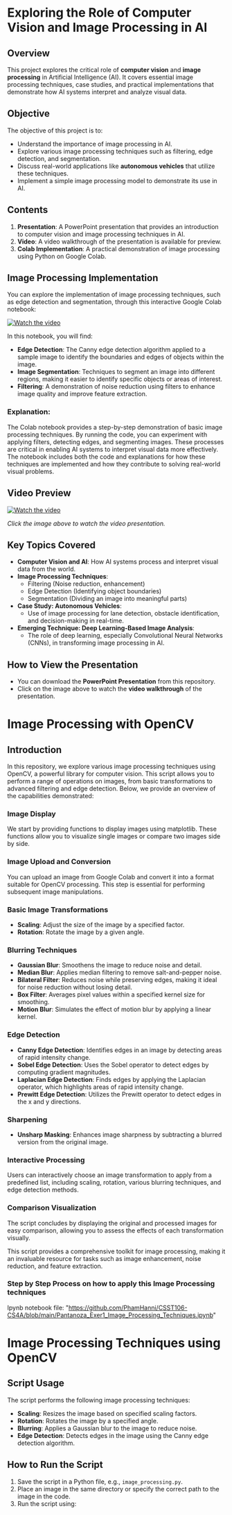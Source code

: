 # Exploring the Role of Computer Vision and Image Processing in AI

## Overview
This project explores the critical role of **computer vision** and **image processing** in Artificial Intelligence (AI). It covers essential image processing techniques, case studies, and practical implementations that demonstrate how AI systems interpret and analyze visual data.

## Objective
The objective of this project is to:
- Understand the importance of image processing in AI.
- Explore various image processing techniques such as filtering, edge detection, and segmentation.
- Discuss real-world applications like **autonomous vehicles** that utilize these techniques.
- Implement a simple image processing model to demonstrate its use in AI.

## Contents
1. **Presentation**: A PowerPoint presentation that provides an introduction to computer vision and image processing techniques in AI.
2. **Video**: A video walkthrough of the presentation is available for preview.
3. **Colab Implementation**: A practical demonstration of image processing using Python on Google Colab.

## Image Processing Implementation
You can explore the implementation of image processing techniques, such as edge detection and segmentation, through this interactive Google Colab notebook:

[![Watch the video](./thumbnail.png)](https://youtu.be/-Ni0ZAvTJk8)

In this notebook, you will find:
- **Edge Detection**: The Canny edge detection algorithm applied to a sample image to identify the boundaries and edges of objects within the image.
- **Image Segmentation**: Techniques to segment an image into different regions, making it easier to identify specific objects or areas of interest.
- **Filtering**: A demonstration of noise reduction using filters to enhance image quality and improve feature extraction.

### Explanation:
The Colab notebook provides a step-by-step demonstration of basic image processing techniques. By running the code, you can experiment with applying filters, detecting edges, and segmenting images. These processes are critical in enabling AI systems to interpret visual data more effectively. The notebook includes both the code and explanations for how these techniques are implemented and how they contribute to solving real-world visual problems.

## Video Preview
[![Watch the video](./thumbnail.png)](./4A-PANTANOZA-MP1.mp4)

*Click the image above to watch the video presentation.*

## Key Topics Covered
- **Computer Vision and AI**: How AI systems process and interpret visual data from the world.
- **Image Processing Techniques**:
  - Filtering (Noise reduction, enhancement)
  - Edge Detection (Identifying object boundaries)
  - Segmentation (Dividing an image into meaningful parts)
- **Case Study: Autonomous Vehicles**:
  - Use of image processing for lane detection, obstacle identification, and decision-making in real-time.
- **Emerging Technique: Deep Learning-Based Image Analysis**:
  - The role of deep learning, especially Convolutional Neural Networks (CNNs), in transforming image processing in AI.

## How to View the Presentation
- You can download the **PowerPoint Presentation** from this repository.
- Click on the image above to watch the **video walkthrough** of the presentation.


# Image Processing with OpenCV

## Introduction

In this repository, we explore various image processing techniques using OpenCV, a powerful library for computer vision. This script allows you to perform a range of operations on images, from basic transformations to advanced filtering and edge detection. Below, we provide an overview of the capabilities demonstrated:

### Image Display

We start by providing functions to display images using matplotlib. These functions allow you to visualize single images or compare two images side by side.

### Image Upload and Conversion

You can upload an image from Google Colab and convert it into a format suitable for OpenCV processing. This step is essential for performing subsequent image manipulations.

### Basic Image Transformations

- **Scaling**: Adjust the size of the image by a specified factor.
- **Rotation**: Rotate the image by a given angle.

### Blurring Techniques

- **Gaussian Blur**: Smoothens the image to reduce noise and detail.
- **Median Blur**: Applies median filtering to remove salt-and-pepper noise.
- **Bilateral Filter**: Reduces noise while preserving edges, making it ideal for noise reduction without losing detail.
- **Box Filter**: Averages pixel values within a specified kernel size for smoothing.
- **Motion Blur**: Simulates the effect of motion blur by applying a linear kernel.

### Edge Detection

- **Canny Edge Detection**: Identifies edges in an image by detecting areas of rapid intensity change.
- **Sobel Edge Detection**: Uses the Sobel operator to detect edges by computing gradient magnitudes.
- **Laplacian Edge Detection**: Finds edges by applying the Laplacian operator, which highlights areas of rapid intensity change.
- **Prewitt Edge Detection**: Utilizes the Prewitt operator to detect edges in the x and y directions.

### Sharpening

- **Unsharp Masking**: Enhances image sharpness by subtracting a blurred version from the original image.

### Interactive Processing

Users can interactively choose an image transformation to apply from a predefined list, including scaling, rotation, various blurring techniques, and edge detection methods.

### Comparison Visualization

The script concludes by displaying the original and processed images for easy comparison, allowing you to assess the effects of each transformation visually.

This script provides a comprehensive toolkit for image processing, making it an invaluable resource for tasks such as image enhancement, noise reduction, and feature extraction.

### Step by Step Process on how to apply this Image Processing techniques

Ipynb notebook file: "https://github.com/PhamHanni/CSST106-CS4A/blob/main/Pantanoza_Exer1_Image_Processing_Techniques.ipynb"

# Image Processing Techniques using OpenCV

## Script Usage
The script performs the following image processing techniques:

- **Scaling**: Resizes the image based on specified scaling factors.
- **Rotation**: Rotates the image by a specified angle.
- **Blurring**: Applies a Gaussian blur to the image to reduce noise.
- **Edge Detection**: Detects edges in the image using the Canny edge detection algorithm.

## How to Run the Script
1. Save the script in a Python file, e.g., `image_processing.py`.
2. Place an image in the same directory or specify the correct path to the image in the code.
3. Run the script using:



